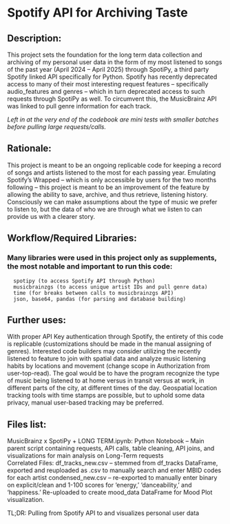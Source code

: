 # Spotify API for Archiving Taste

## Description: 
This project sets the foundation for the long term data collection and archiving of my personal user data in the form of my most listened to songs of the past year (April 2024 – April 2025) through SpotiPy, a third party Spotify linked API specifically for Python. Spotify has recently deprecated access to many of their most interesting request features – specifically audio_features and genres – which in turn deprecated access to such requests through SpotiPy as well. To circumvent this, the MusicBrainz API was linked to pull genre information for each track.

*Left in at the very end of the codebook are mini tests with smaller batches before pulling large requests/calls.*

## Rationale: 
This project is meant to be an ongoing replicable code for keeping a record of songs and artists listened to the most for each passing year. Emulating Spotify’s Wrapped – which is only accessible by users for the two months following – this project is meant to be an improvement of the feature by allowing the ability to save, archive, and thus retrieve, listening history. Consciously we can make assumptions about the type of music we prefer to listen to, but the data of who we are through what we listen to can provide us with a clearer story.

## Workflow/Required Libraries: 
### Many libraries were used in this project only as supplements, the most notable and important to run this code:
      spotipy (to access Spotify API through Python)
      musicbrainzgs (to access unique artist IDs and pull genre data)
      time (for breaks between calls to musicbrainzgs API)
      json, base64, pandas (for parsing and database building)

## Further uses: 
With proper API Key authentication through Spotify, the entirety of this code is replicable (customizations should be made in the manual assigning of genres). Interested code builders may consider utilizing the recently listened to feature to join with spatial data and analyze music listening habits by locations and movement (change scope in Authorization from user-top-read).  The goal would be to have the program recognize the type of music being listened to at home versus in transit versus at work, in different parts of the city, at different times of the day. Geospatial location tracking tools with time stamps are possible, but to uphold some data privacy, manual user-based tracking may be preferred.

## Files list: 
  MusicBrainz x SpotiPy + LONG TERM.ipynb: Python Notebook – Main parent script containing requests, API calls, table cleaning, API joins, and visualizations for main analysis on Long-Term 
  requests   
        Correlated Files:
            df_tracks_new.csv – stemmed from df_tracks DataFrame, exported and reuploaded as .csv to manually search and enter MBID codes for each artist
            condensed_new.csv – re-exported to manually enter binary on explicit/clean and 1-100 scores for ‘energy,’ ‘danceability,’ and ‘happiness.’ Re-uploaded to create mood_data DataFrame 
            for Mood Plot visualization.






TL;DR: Pulling from Spotify API to and visualizes personal user data
